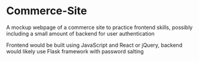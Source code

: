 # Commerce-Site
A mockup webpage of a commerce site to practice frontend skills, possibly including a small amount of backend for user authentication

Frontend would be built using JavaScript and React or jQuery, backend would likely use Flask framework with password salting
